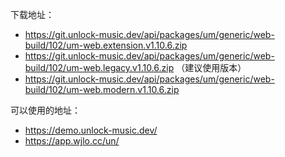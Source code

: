 下载地址：

- https://git.unlock-music.dev/api/packages/um/generic/web-build/102/um-web.extension.v1.10.6.zip  
- https://git.unlock-music.dev/api/packages/um/generic/web-build/102/um-web.legacy.v1.10.6.zip  （建议使用版本）  
- https://git.unlock-music.dev/api/packages/um/generic/web-build/102/um-web.modern.v1.10.6.zip  

可以使用的地址：
- https://demo.unlock-music.dev/
- https://app.wjlo.cc/un/

